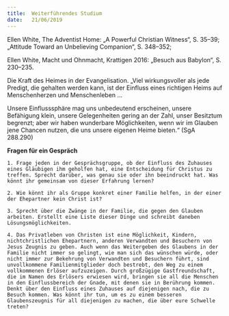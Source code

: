```yaml
---
title:  Weiterführendes Studium
date:   21/06/2019
---
```


Ellen White, The Adventist Home: „A Powerful Christian Witness“, S. 35–39; „Attitude Toward an Unbelieving Companion“, S. 348–352;

Ellen White, Macht und Ohnmacht, Krattigen 2016: „Besuch aus Babylon“, S. 230–235.

Die Kraft des Heimes in der Evangelisation. „Viel wirkungsvoller als jede Predigt, die gehalten werden kann, ist der Einfluss eines richtigen Heims auf Menschenherzen und Menschenleben ...

Unsere Einflusssphäre mag uns unbedeutend erscheinen, unsere Befähigung klein, unsere Gelegenheiten gering an der Zahl, unser Besitztum begrenzt; aber wir haben wunderbare Möglichkeiten, wenn wir im Glauben jene Chancen nutzen, die uns unsere eigenen Heime bieten.“ (SgA 288.290)

**Fragen für ein Gespräch**

`1. Frage jeden in der Gesprächsgruppe, ob der Einfluss des Zuhauses eines Gläubigen ihm geholfen hat, eine Entscheidung für Christus zu treffen. Sprecht darüber, was genau sie oder ihn beeindruckt hat. Was könnt ihr gemeinsam von dieser Erfahrung lernen?`

`2. Wie könnt ihr als Gruppe konkret einer Familie helfen, in der einer der Ehepartner kein Christ ist?`

`3. Sprecht über die Zwänge in der Familie, die gegen den Glauben arbeiten. Erstellt eine Liste dieser Dinge und schreibt daneben Lösungsmöglichkeiten.`

`4. Das Privatleben von Christen ist eine Möglichkeit, Kindern, nichtchristlichen Ehepartnern, anderen Verwandten und Besuchern von Jesus Zeugnis zu geben. Auch wenn das Weitergeben des Glaubens in der Familie nicht immer so gelingt, wie man sich das wünschen würde, oder nicht immer zur Bekehrung von Verwandten und Besuchern führt, sind unvollkommene Familienmitglieder doch bestrebt, den Weg zu einem vollkommenen Erlöser aufzuzeigen. Durch großzügige Gastfreundschaft, die im Namen des Erlösers erwiesen wird, bringen sie all die Menschen in den Einflussbereich der Gnade, mit denen sie in Berührung kommen. Denkt über den Einfluss eines Zuhauses auf diejenigen nach, die zu Besuch kommen. Was könnt ihr tun, um es zu einem besseren Glaubenszeugnis für all diejenigen zu machen, die über eure Schwelle treten?`
